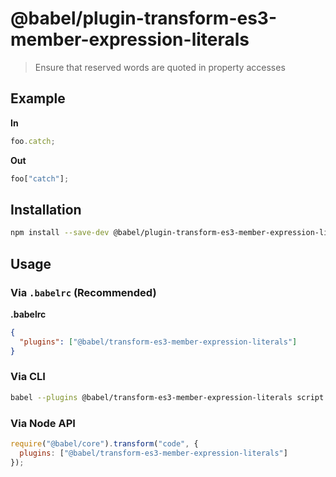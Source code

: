 # @babel/plugin-transform-es3-member-expression-literals

> Ensure that reserved words are quoted in property accesses

## Example

**In**

```javascript
foo.catch;
```

**Out**

```javascript
foo["catch"];
```

## Installation

```sh
npm install --save-dev @babel/plugin-transform-es3-member-expression-literals
```

## Usage

### Via `.babelrc` (Recommended)

**.babelrc**

```json
{
  "plugins": ["@babel/transform-es3-member-expression-literals"]
}
```

### Via CLI

```sh
babel --plugins @babel/transform-es3-member-expression-literals script.js
```

### Via Node API

```javascript
require("@babel/core").transform("code", {
  plugins: ["@babel/transform-es3-member-expression-literals"]
});
```
